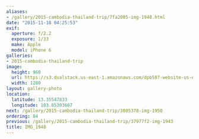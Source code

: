 ```yaml
---
aliases:
- /gallery/2015-cambodia-thailand-trip/7fa2005-img-1948.html
date: "2015-11-18 04:25:53"
exif:
  aperture: f/2.2
  exposure: 1/33
  make: Apple
  model: iPhone 6
galleries:
- 2015-cambodia-thailand-trip
image:
  height: 960
  url: https://s3.dualstack.us-east-1.amazonaws.com/dpb587-website-us-east-1/asset/gallery/2015-cambodia-thailand-trip/7fa2005-img-1948~1280.jpg
  width: 1280
layout: gallery-photo
location:
  latitude: 13.35547833
  longitude: 103.85303667
next: /gallery/2015-cambodia-thailand-trip/3805378-img-1950
ordering: 84
previous: /gallery/2015-cambodia-thailand-trip/37977f2-img-1943
title: IMG_1948
---
```

